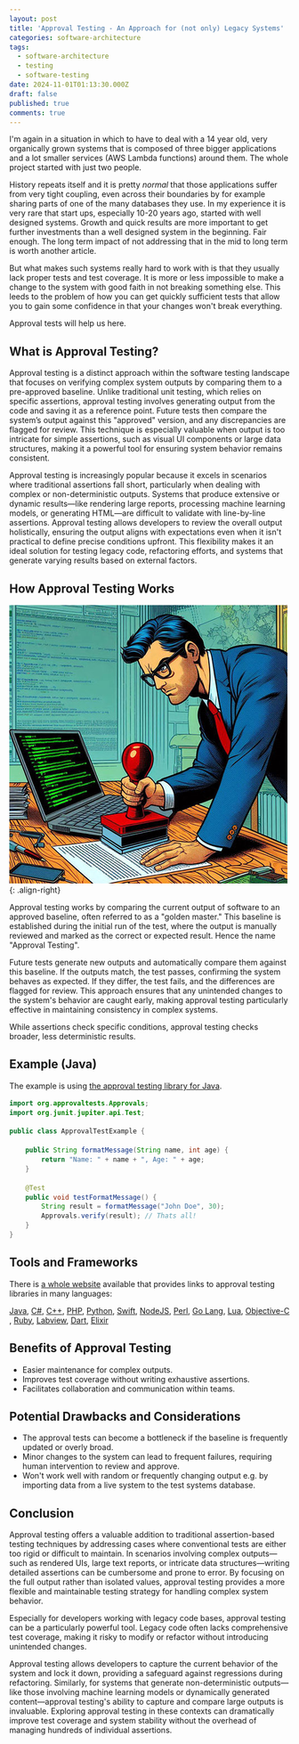 ```yaml
---
layout: post
title: 'Approval Testing - An Approach for (not only) Legacy Systems'
categories: software-architecture
tags:
  - software-architecture
  - testing
  - software-testing
date: 2024-11-01T01:13:30.000Z
draft: false
published: true
comments: true
---
```


I'm again in a situation in which to have to deal with a 14 year old, very organically grown systems that is composed of three bigger applications and a lot smaller services (AWS Lambda functions) around them. The whole project started with just two people.

History repeats itself and it is pretty *normal* that those applications suffer from very tight coupling, even across their boundaries by for example sharing parts of one of the many databases they use. In my experience it is very rare that start ups, especially 10-20 years ago, started with well designed systems. Growth and quick results are more important to get further investments than a well designed system in the beginning. Fair enough. The long term impact of not addressing that in the mid to long term is worth another article.

But what makes such systems really hard to work with is that they usually lack proper tests and test coverage. It is more or less impossible to make a change to the system with good faith in not breaking something else. This leeds to the problem of how you can get quickly sufficient tests that allow you to gain some confidence in that your changes won't break everything.

Approval tests will help us here.

## What is Approval Testing?

Approval testing is a distinct approach within the software testing landscape that focuses on verifying complex system outputs by comparing them to a pre-approved baseline. Unlike traditional unit testing, which relies on specific assertions, approval testing involves generating output from the code and saving it as a reference point. Future tests then compare the system’s output against this "approved" version, and any discrepancies are flagged for review. This technique is especially valuable when output is too intricate for simple assertions, such as visual UI components or large data structures, making it a powerful tool for ensuring system behavior remains consistent.

Approval testing is increasingly popular because it excels in scenarios where traditional assertions fall short, particularly when dealing with complex or non-deterministic outputs. Systems that produce extensive or dynamic results—like rendering large reports, processing machine learning models, or generating HTML—are difficult to validate with line-by-line assertions. Approval testing allows developers to review the overall output holistically, ensuring the output aligns with expectations even when it isn't practical to define precise conditions upfront. This flexibility makes it an ideal solution for testing legacy code, refactoring efforts, and systems that generate varying results based on external factors.

## How Approval Testing Works

![Stamping Code Illustration](/assets/images/illustrations/stamping-approval.jpg){: .align-right}

Approval testing works by comparing the current output of software to an approved baseline, often referred to as a "golden master." This baseline is established during the initial run of the test, where the output is manually reviewed and marked as the correct or expected result. Hence the name "Approval Testing".

Future tests generate new outputs and automatically compare them against this baseline. If the outputs match, the test passes, confirming the system behaves as expected. If they differ, the test fails, and the differences are flagged for review. This approach ensures that any unintended changes to the system's behavior are caught early, making approval testing particularly effective in maintaining consistency in complex systems.

While assertions check specific conditions, approval testing checks broader, less deterministic results.

## Example (Java)

The example is using [the approval testing library for Java](https://github.com/approvals/ApprovalTests.Java).

```java
import org.approvaltests.Approvals;
import org.junit.jupiter.api.Test;

public class ApprovalTestExample {

    public String formatMessage(String name, int age) {
        return "Name: " + name + ", Age: " + age;
    }

    @Test
    public void testFormatMessage() {
        String result = formatMessage("John Doe", 30);
        Approvals.verify(result); // Thats all!
    }
}
```

## Tools and Frameworks

There is [a whole website](https://approvaltests.com/) available that provides links to approval testing libraries in many languages:

[Java](https://github.com/approvals/approvaltests.java), [C#](https://github.com/approvals/approvaltests.net), [C++](https://github.com/approvals/approvaltests.cpp), [PHP](https://github.com/approvals/approvaltests.php), [Python](https://github.com/approvals/approvaltests.python), [Swift](https://github.com/approvals/approvaltests.swift), [NodeJS](https://github.com/approvals/Approvals.NodeJS), [Perl](https://github.com/approvals/ApprovalTests.perl), [Go Lang](https://github.com/approvals/go-approval-tests), [Lua](https://github.com/approvals/ApprovalTests.lua), [Objective-C](https://github.com/approvals/ApprovalTests.Objective-C) , [Ruby](https://github.com/approvals/ApprovalTests.Ruby), [Labview](https://github.com/approvals/ApprovalTests.LabVIEW), [Dart](https://github.com/approvals/ApprovalTests.Dart), [Elixir](https://github.com/approvals/Approvaltests.Elixir)

## Benefits of Approval Testing

* Easier maintenance for complex outputs.
* Improves test coverage without writing exhaustive assertions.
* Facilitates collaboration and communication within teams.

## Potential Drawbacks and Considerations

* The approval tests can become a bottleneck if the baseline is frequently updated or overly broad.
* Minor changes to the system can lead to frequent failures, requiring human intervention to review and approve.
* Won't work well with random or frequently changing output e.g. by importing data from a live system to the test systems database.

## Conclusion

Approval testing offers a valuable addition to traditional assertion-based testing techniques by addressing cases where conventional tests are either too rigid or difficult to maintain. In scenarios involving complex outputs—such as rendered UIs, large text reports, or intricate data structures—writing detailed assertions can be cumbersome and prone to error. By focusing on the full output rather than isolated values, approval testing provides a more flexible and maintainable testing strategy for handling complex system behavior.

Especially for developers working with legacy code bases, approval testing can be a particularly powerful tool. Legacy code often lacks comprehensive test coverage, making it risky to modify or refactor without introducing unintended changes.

Approval testing allows developers to capture the current behavior of the system and lock it down, providing a safeguard against regressions during refactoring. Similarly, for systems that generate non-deterministic outputs—like those involving machine learning models or dynamically generated content—approval testing's ability to capture and compare large outputs is invaluable. Exploring approval testing in these contexts can dramatically improve test coverage and system stability without the overhead of managing hundreds of individual assertions.
